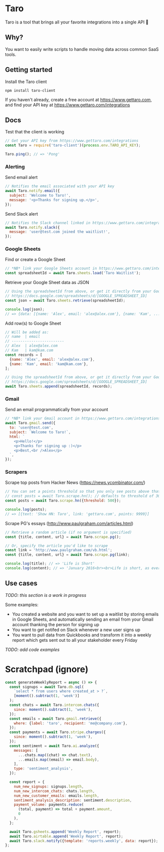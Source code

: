 # Taro

Taro is a tool that brings all your favorite integrations into a single API 🚀

## Why?

You want to easily write scripts to handle moving data across common SaaS tools.

## Getting started

Install the Taro client

```
npm install taro-client
```

If you haven't already, create a free account at https://www.gettaro.com, and find your API key at https://www.gettaro.com/integrations

## Docs

Test that the client is working

```js
// Get your API key from https://www.gettaro.com/integrations
const Taro = require('taro-client')(process.env.TARO_API_KEY);

Taro.ping(); // => 'Pong'
```

### Alerting

Send email alert

```js
// Notifies the email associated with your API key
await Taro.notify.email({
  subject: 'Welcome to Taro!',
  message: '<p>Thanks for signing up.</p>',
});
```

Send Slack alert

```js
// Notifies the Slack channel linked in https://www.gettaro.com/integrations
await Taro.notify.slack({
  message: 'user@test.com joined the waitlist!',
});
```

### Google Sheets

Find or create a Google Sheet

```js
// *NB* link your Google Sheets account in https://www.gettaro.com/integrations
const spreadsheetId = await Taro.sheets.load('Taro Waitlist');
```

Retrieve your Google Sheet data as JSON

```js
// Using the spreadsheetId from above, or get it directly from your Google Sheets URL:
// https://docs.google.com/spreadsheets/d/[GOOGLE_SPREADSHEET_ID]
const json = await Taro.sheets.retrieve(spreadsheetId);

console.log(json);
// => {data: [{name: 'Alex', email: 'alex@alex.com'}, {name: 'Kam', ...}]}
```

Add row(s) to Google Sheet

```js
// Will be added as:
// name  | email
// ------------------------
// Alex  | alex@alex.com
// Kam   | kam@kam.com
const records = [
  {name: 'Alex', email: 'alex@alex.com'},
  {name: 'Kam', email: 'kam@kam.com'},
];

// Using the spreadsheetId from above, or get it directly from your Google Sheets URL:
// https://docs.google.com/spreadsheets/d/[GOOGLE_SPREADSHEET_ID]
await Taro.sheets.append(spreadsheetId, records);
```

### Gmail

Send an email programmatically from your account

```js
// *NB* link your Gmail account in https://www.gettaro.com/integrations
await Taro.gmail.send({
  to: 'user@test.com',
  subject: `Welcome to Taro!`,
  html: `
    <p>Hello!</p>
    <p>Thanks for signing up :)</p>
    <p>Best,<br />Alex</p>
  `,
});
```

### Scrapers

Scrape top posts from Hacker News (https://news.ycombinator.com/)

```js
// You can set a points threshold so that you only see posts above that score
// const posts = await Taro.scrape.hn(); // defaults to threshold of 300 points
const posts = await Taro.scrape.hn({threshold: 500});

console.log(posts);
// => [{text: 'Show HN: Taro', link: 'gettaro.com', points: 9999}]
```

Scrape PG's essays (http://www.paulgraham.com/articles.html)

```js
// Retrieve a random article (if no argument is specified)
const {title, content, url} = await Taro.scrape.pg();

// Or, specify the article you'd like to scrape
const link = 'http://www.paulgraham.com/vb.html';
const {title, content, url} = await Taro.scrape.pg(link);

console.log(title); // => 'Life is Short'
console.log(content); // => 'January 2016<br><br>Life is short, as everyone knows...'
```

## Use cases

_TODO: this section is a work in progress_

Some examples:

- You created a website and you want to set up a waitlist by storing emails in Google Sheets, and automatically sending an email from your Gmail account thanking the person for signing up
- You want to get notifed on Slack whenever a new user signs up
- You want to pull data from Quickbooks and transform it into a weekly report which gets sent out to all your stakeholder every Friday

_TODO: add code examples_

# Scratchpad (ignore)

```js
const generateWeeklyReport = async () => {
  const signups = await Taro.db.sql(
    `select * from users where created_at > ?`,
    [moment().subtract(1, 'week')]
  );
  const chats = await Taro.intercom.chats({
    since: moment().subtract(1, 'week'),
  });
  const emails = await Taro.gmail.retrieve({
    where: {label: 'taro', recipient: 'me@company.com'},
  });
  const payments = await Taro.stripe.charges({
    since: moment().subtract(1, 'week'),
  });
  const sentiment = await Taro.ai.analyze({
    messages: [
      ...chats.map((chat) => chat.text),
      ...emails.map((email) => email.body),
    ],
    type: 'sentiment_analysis',
  });

  const report = {
    num_new_signups: signups.length,
    num_new_intercom_chats: chats.length,
    num_new_customer_emails: emails.length,
    sentiment_analysis_description: sentiment.description,
    payment_volume: payments.reduce(
      (total, payment) => total + payment.amount,
      0
    ),
  };

  await Taro.gsheets.append('Weekly Report', report);
  await Taro.airtable.append('Weekly Report', report);
  await Taro.slack.notify({template: 'reports.weekly', data: report});
};
```
